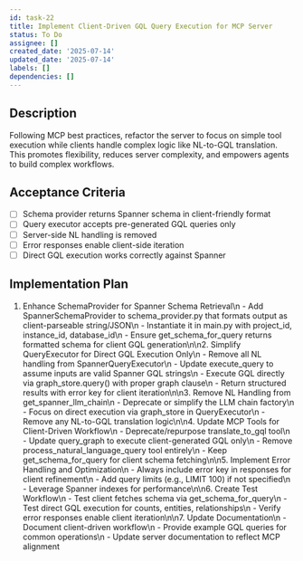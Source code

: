 ```yaml
---
id: task-22
title: Implement Client-Driven GQL Query Execution for MCP Server
status: To Do
assignee: []
created_date: '2025-07-14'
updated_date: '2025-07-14'
labels: []
dependencies: []
---
```


## Description

Following MCP best practices, refactor the server to focus on simple tool execution while clients handle complex logic like NL-to-GQL translation. This promotes flexibility, reduces server complexity, and empowers agents to build complex workflows.

## Acceptance Criteria

- [ ] Schema provider returns Spanner schema in client-friendly format
- [ ] Query executor accepts pre-generated GQL queries only
- [ ] Server-side NL handling is removed
- [ ] Error responses enable client-side iteration
- [ ] Direct GQL execution works correctly against Spanner

## Implementation Plan

1. Enhance SchemaProvider for Spanner Schema Retrieval\n   - Add SpannerSchemaProvider to schema_provider.py that formats output as client-parseable string/JSON\n   - Instantiate it in main.py with project_id, instance_id, database_id\n   - Ensure get_schema_for_query returns formatted schema for client GQL generation\n\n2. Simplify QueryExecutor for Direct GQL Execution Only\n   - Remove all NL handling from SpannerQueryExecutor\n   - Update execute_query to assume inputs are valid Spanner GQL strings\n   - Execute GQL directly via graph_store.query() with proper graph clause\n   - Return structured results with error key for client iteration\n\n3. Remove NL Handling from get_spanner_llm_chain\n   - Deprecate or simplify the LLM chain factory\n   - Focus on direct execution via graph_store in QueryExecutor\n   - Remove any NL-to-GQL translation logic\n\n4. Update MCP Tools for Client-Driven Workflow\n   - Deprecate/repurpose translate_to_gql tool\n   - Update query_graph to execute client-generated GQL only\n   - Remove process_natural_language_query tool entirely\n   - Keep get_schema_for_query for client schema fetching\n\n5. Implement Error Handling and Optimization\n   - Always include error key in responses for client refinement\n   - Add query limits (e.g., LIMIT 100) if not specified\n   - Leverage Spanner indexes for performance\n\n6. Create Test Workflow\n   - Test client fetches schema via get_schema_for_query\n   - Test direct GQL execution for counts, entities, relationships\n   - Verify error responses enable client iteration\n\n7. Update Documentation\n   - Document client-driven workflow\n   - Provide example GQL queries for common operations\n   - Update server documentation to reflect MCP alignment
